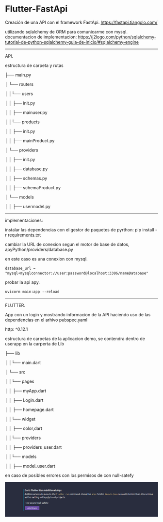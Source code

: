 # Flutter-FastApi
Creación de una API con el framework FastApi. 
https://fastapi.tiangolo.com/

utilizando sqlalchemy de ORM para comunicarme con mysql. 
documentacion de implementacion:
https://j2logo.com/python/sqlalchemy-tutorial-de-python-sqlalchemy-guia-de-inicio/#sqlalchemy-engine

-------------------------------------------------------------------------------------

API. 

estructura de carpeta y rutas

├── main.py

│ └── routers

│ │└── users

│ │ ├── init.py

│ │ ├── mainuser.py

│ │└── products

│ │ ├── init.py

│ │ ├── mainProduct.py

│ └── providers

│ │ ├── init.py

│ │ ├── database.py

│ │ ├── schemas.py

│ │ ├── schemaProduct.py

│ └── models

│ │ ├── usermodel.py

-------------------------------------------------------

implementaciones:

instalar las dependencias con el gestor de paquetes de pyrthon: pip install -r requirements.txt

cambiar la URL de conexion segun el motor de base de datos, 
apyPython/providers/database.py

en este caso es una conexion con mysql. 

    database_url = "mysql+mysqlconnector://user:password@localhost:3306/nameDatabase"

probar la api apy.

    uvicorn main:app --reload  

-------------------------------------------------------------------------------------

FLUTTER. 

App con un login y mostrando informacion de la API
haciendo uso de las dependencias en el arhivo pubspec.yaml

  http: ^0.12.1

    
estructura de carpetas de la aplicacion demo, se contendra dentro de userapp
en la carperta de Lib

├── lib

│ │└── main.dart

│ └── src

│ │└── pages

│ │ ├── myApp.dart

│ │ ├── Login.dart

│ │ ├── homepage.dart

│ │└── widget

│ │ ├── color,dart

│ │└── providers

│ │ ├── providers_user.dart

│ │└── models

│ │ ├── model_user.dart

en caso de posibles errores con los permisos de con null-satefy 

<img src="errorflutter.png">

